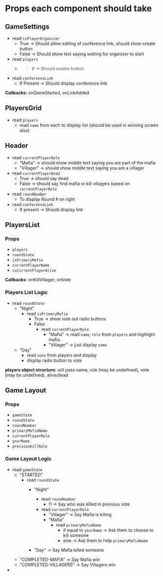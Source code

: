 # Props each component should take
## GameSettings
- read `isPlayerOrganizer`
    - True -> Should allow editing of conference link, should show create button
    - False -> Should show text saying waiting for organizer to start
- read `players`
    - >6 -> Should enable button
- read `conferenceLink`
    - If Present -> Should display conference link

**Callbacks:** onGameStarted, onLinkAdded

## PlayersGrid
- read `players`
    - read `name` from each to display list (should be used in winning screen also)

## Header
- read `currentPlayerRole`
    - "Mafia" -> should show middle text saying you are part of the mafia
    - "Villager" -> should show middle text saying you are a villager
- read `currentPlayerDead`
    - True -> should say dead
    - False -> should say find mafia or kill villagers based on `currentPlayerRole`
- read `roundNumber` 
    - To display Round # on right
- read `conferenceLink` 
    - If present -> Should display link

## PlayersList
### Props
- `players`
- `roundState`
- `isPrimaryMafia`
- `currentPlayerName`
- `isCurrentPlayerAlive` 

**Callbacks:** onKillVillager, onVote

### Players List Logic
- read `roundState`
    - "Night"
        - read `isPrimaryMafia` 
            - True -> show vote out radio buttons
            - False
                - read `currentPlayerRole`
                    - "Mafia" -> read `name`, `role` from `players` and highlight mafia
                    - "Villager" -> just display `name`
    - "Day"
        - read `vote` from players and display
        - display radio button to vote

**players object structure:** will pass name, role (may be undefined), vote (may be undefined), alive/dead

## Game Layout
### Props
- `gameState`
- `roundState`
- `roundNumber`
- `primaryMafiaName`
- `currentPlayerRole`
- `yourName`
- `previousKillRole`

### Game Layout Logic

- read `gameState`
    - "STARTED"
        - read `roundState`
            - "Night"
                - read `roundNumber`
                    - !1 -> Say who was killed in previous vote
                - read `currentPlayerRole`
                    - "Villager" -> Say Mafia is killing
                    - "Mafia"
                        - read `primaryMafiaName`
                            - if equal to `yourName` ->  Ask them to choose to kill someone
                            - else -> Ask them to help `primaryMafiaName`

            - "Day" -> Say Mafia killed someone
    - "COMPLETED-MAFIA" -> Say Mafia win
    - "COMPLETED-VILLAGERS" -> Say Villagers win
-

